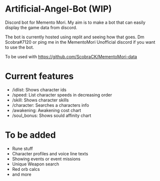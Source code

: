 # Artificial-Angel-Bot (WIP)

Discord bot for Memento Mori. My aim is to make a bot that can easily display the game data from discord.

The bot is currently hosted using replit and seeing how that goes. 
Dm Scobra#7120 or ping me in the MementoMori Unofficial discord if you want to use the bot.

To be used with https://github.com/ScobraCK/MementoMori-data

# Current features
- /idlist: Shows character ids
- /speed: List character speeds in decreasing order
- /skill: Shows character skills
- /character: Searches a characters info
- /awakening: Awakening cost chart
- /soul_bonus: Shows sould affinity chart

# To be added
- Rune stuff
- Character profiles and voice line texts
- Showing events or event missions
- Unique Weapon search 
- Red orb calcs
- and more
